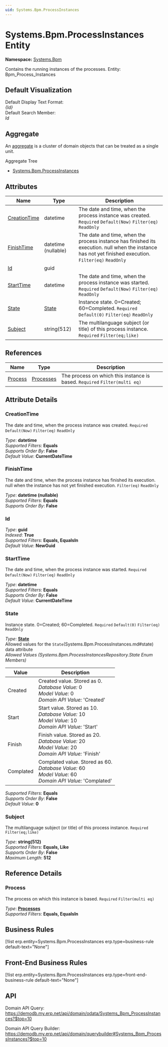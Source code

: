 ```yaml
---
uid: Systems.Bpm.ProcessInstances
---
```

# Systems.Bpm.ProcessInstances Entity

**Namespace:** [Systems.Bpm](Systems.Bpm.md)  

Contains the running instances of the processes. Entity: Bpm_Process_Instances

## Default Visualization
Default Display Text Format:  
_{Id}_  
Default Search Member:  
_Id_  

## Aggregate
An [aggregate](https://docs.erp.net/tech/advanced/concepts/aggregates.html) is a cluster of domain objects that can be treated as a single unit.  

Aggregate Tree  
* [Systems.Bpm.ProcessInstances](Systems.Bpm.ProcessInstances.md)  

## Attributes

| Name | Type | Description |
| ---- | ---- | --- |
| [CreationTime](Systems.Bpm.ProcessInstances.md#creationtime) | datetime | The date and time, when the process instance was created. `Required` `Default(Now)` `Filter(eq)` `ReadOnly` 
| [FinishTime](Systems.Bpm.ProcessInstances.md#finishtime) | datetime (nullable) | The date and time, when the process instance has finished its execution. null when the instance has not yet finished execution. `Filter(eq)` `ReadOnly` 
| [Id](Systems.Bpm.ProcessInstances.md#id) | guid |  
| [StartTime](Systems.Bpm.ProcessInstances.md#starttime) | datetime | The date and time, when the process instance was started. `Required` `Default(Now)` `Filter(eq)` `ReadOnly` 
| [State](Systems.Bpm.ProcessInstances.md#state) | [State](Systems.Bpm.ProcessInstances.md#state) | Instance state. 0=Created; 60=Completed. `Required` `Default(0)` `Filter(eq)` `ReadOnly` 
| [Subject](Systems.Bpm.ProcessInstances.md#subject) | string(512) | The multilanguage subject (or title) of this process instance. `Required` `Filter(eq;like)` 

## References

| Name | Type | Description |
| ---- | ---- | --- |
| [Process](Systems.Bpm.ProcessInstances.md#process) | [Processes](Systems.Bpm.Processes.md) | The process on which this instance is based. `Required` `Filter(multi eq)` |


## Attribute Details

### CreationTime

The date and time, when the process instance was created. `Required` `Default(Now)` `Filter(eq)` `ReadOnly`

_Type_: **datetime**  
_Supported Filters_: **Equals**  
_Supports Order By_: **False**  
_Default Value_: **CurrentDateTime**  

### FinishTime

The date and time, when the process instance has finished its execution. null when the instance has not yet finished execution. `Filter(eq)` `ReadOnly`

_Type_: **datetime (nullable)**  
_Supported Filters_: **Equals**  
_Supports Order By_: **False**  

### Id

_Type_: **guid**  
_Indexed_: **True**  
_Supported Filters_: **Equals, EqualsIn**  
_Default Value_: **NewGuid**  

### StartTime

The date and time, when the process instance was started. `Required` `Default(Now)` `Filter(eq)` `ReadOnly`

_Type_: **datetime**  
_Supported Filters_: **Equals**  
_Supports Order By_: **False**  
_Default Value_: **CurrentDateTime**  

### State

Instance state. 0=Created; 60=Completed. `Required` `Default(0)` `Filter(eq)` `ReadOnly`

_Type_: **[State](Systems.Bpm.ProcessInstances.md#state)**  
Allowed values for the `State`(Systems.Bpm.ProcessInstances.md#state) data attribute  
_Allowed Values (Systems.Bpm.ProcessInstancesRepository.State Enum Members)_  

| Value | Description |
| ---- | --- |
| Created | Created value. Stored as 0. <br /> _Database Value:_ 0 <br /> _Model Value:_ 0 <br /> _Domain API Value:_ 'Created' |
| Start | Start value. Stored as 10. <br /> _Database Value:_ 10 <br /> _Model Value:_ 10 <br /> _Domain API Value:_ 'Start' |
| Finish | Finish value. Stored as 20. <br /> _Database Value:_ 20 <br /> _Model Value:_ 20 <br /> _Domain API Value:_ 'Finish' |
| Complated | Complated value. Stored as 60. <br /> _Database Value:_ 60 <br /> _Model Value:_ 60 <br /> _Domain API Value:_ 'Complated' |

_Supported Filters_: **Equals**  
_Supports Order By_: **False**  
_Default Value_: **0**  

### Subject

The multilanguage subject (or title) of this process instance. `Required` `Filter(eq;like)`

_Type_: **string(512)**  
_Supported Filters_: **Equals, Like**  
_Supports Order By_: **False**  
_Maximum Length_: **512**  


## Reference Details

### Process

The process on which this instance is based. `Required` `Filter(multi eq)`

_Type_: **[Processes](Systems.Bpm.Processes.md)**  
_Supported Filters_: **Equals, EqualsIn**  



## Business Rules

[!list erp.entity=Systems.Bpm.ProcessInstances erp.type=business-rule default-text="None"]

## Front-End Business Rules

[!list erp.entity=Systems.Bpm.ProcessInstances erp.type=front-end-business-rule default-text="None"]

## API

Domain API Query:
<https://demodb.my.erp.net/api/domain/odata/Systems_Bpm_ProcessInstances?$top=10>

Domain API Query Builder:
<https://demodb.my.erp.net/api/domain/querybuilder#Systems_Bpm_ProcessInstances?$top=10>

